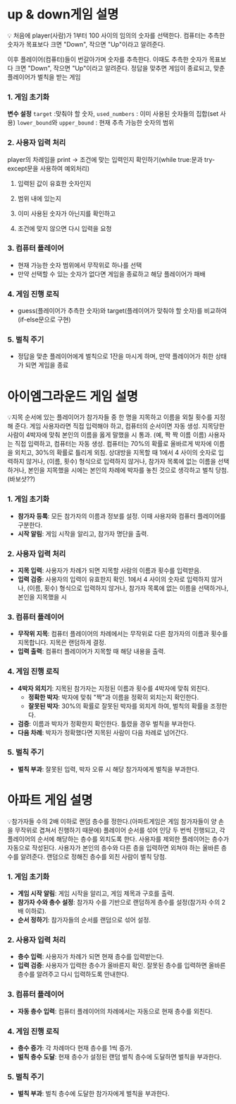 # up & down게임 설명

<aside>
💡 처음에 player(사람)가 1부터 100 사이의 임의의 숫자를 선택한다.  
컴퓨터는 추측한 숫자가 목표보다 크면 "Down", 작으면 "Up"이라고 알려준다.

이후 플레이어(컴퓨터)들이 번갈아가며 숫자를 추측한다. 이때도 추측한 숫자가 목표보다 크면 "Down", 작으면 "Up"이라고 알려준다.
정답을 맞추면 게임이 종료되고, 맞춘 플레이어가 벌칙을 받는 게임

</aside>

### 1. 게임 초기화

**변수 설정**
`target`  :맞춰야 할 숫자, 
`used_numbers` : 이미 사용된 숫자들의 집합(set 사용)
`lower_bound`와 `upper_bound`  : 현재 추측 가능한 숫자의 범위

### 2. 사용자 입력 처리

player의 차례임을 print → 조건에 맞는 입력인지 확인하기(while true:문과 try-except문을 사용하여 예외처리)

1) 입력된 값이 유효한 숫자인지

2) 범위 내에 있는지

3) 이미 사용된 숫자가 아닌지를 확인하고

4) 조건에 맞지 않으면 다시 입력을 요청

### 3. 컴퓨터 플레이어

- 현재 가능한 숫자 범위에서 무작위로 하나를 선택
- 만약 선택할 수 있는 숫자가 없다면 게임을 종료하고 해당 플레이어가 패배

### 4. 게임 진행 로직

- guess(플레이어가 추측한 숫자)와 target(플레이어가 맞춰야 할 숫자)를 비교하여(if-else문으로 구현)

### 5. 벌칙 주기

- 정답을 맞춘 플레이어에게 벌칙으로 1잔을 마시게 하며, 만약 플레이어가 취한 상태가 되면 게임을 종료


# 아이엠그라운드 게임 설명

💡지목 순서에 있는 플레이어가 참가자들 중 한 명을 지목하고 이름을 외칠 횟수를 지정해 준다. 게임 사용자라면 직접 입력해야 하고, 컴퓨터의 순서이면 자동 생성. 지목당한 사람이 4박자에 맞춰 본인의 이름을 옳게 말했을 시 통과. (예, 짝 짝 이름 이름) 사용자는 직접 입력하고, 컴퓨터는 자동 생성. 컴퓨터는 70%의 확률로 올바르게 박자에 이름을 외치고, 30%의 확률로 틀리게 외침. 상대방을 지목할 때 1에서 4 사이의 숫자로 입력하지 않거나, (이름, 횟수) 형식으로 입력하지 않거나, 참가자 목록에 없는 이름을 선택하거나, 본인을 지목했을 시에는 본인의 차례에 박자를 놓친 것으로 생각하고 벌칙 당첨. (바보샷??)

### 1. 게임 초기화

- **참가자 등록**: 모든 참가자의 이름과 정보를 설정. 이때 사용자와 컴퓨터 플레이어를 구분한다.
- **시작 알림**: 게임 시작을 알리고, 참가자 명단을 출력.

### 2. 사용자 입력 처리

- **지목 입력**: 사용자가 차례가 되면 지목할 사람의 이름과 횟수를 입력받음.
- **입력 검증**: 사용자의 입력이 유효한지 확인.  1에서 4 사이의 숫자로 입력하지 않거나, (이름, 횟수) 형식으로 입력하지 않거나, 참가자 목록에 없는 이름을 선택하거나, 본인을 지목했을 시

### 3. 컴퓨터 플레이어

- **무작위 지목**: 컴퓨터 플레이어의 차례에서는 무작위로 다른 참가자의 이름과 횟수를 지목합니다. 지목은 랜덤하게 결정.
- **입력 출력**: 컴퓨터 플레이어가 지목할 때 해당 내용을 출력.

### 4. 게임 진행 로직

- **4박자 외치기**: 지목된 참가자는 지정된 이름과 횟수를 4박자에 맞춰 외친다.
    - **정확한 박자**: 박자에 맞춰 "짝"과 이름을 정확히 외치는지 확인한다.
    - **잘못된 박자**:  30%의 확률로 잘못된 박자를 외치게 하여, 벌칙의 확률을 조정한다.
- **검증**: 이름과 박자가 정확한지 확인한다. 틀렸을 경우 벌칙을 부과한다.
- **다음 차례**: 박자가 정확했다면 지목된 사람이 다음 차례로 넘어간다.

### 5. 벌칙 주기

- **벌칙 부과**: 잘못된 입력, 박자 오류 시 해당 참가자에게 벌칙을 부과한다.

# 아파트 게임 설명

💡참가자들 수의 2배 이하로 랜덤 층수를 정한다.(아파트게임은 게임 참가자들이 양 손을 무작위로 겹쳐서 진행하기 때문에) 플레이어 순서를 섞어 인당 두 번씩 진행되고, 각 플레이어의 순서에 해당하는 층수를 외치도록 한다. 사용자를 제외한 플레이어는 층수가 자동으로 작성된다. 사용자가 본인의 층수와 다른 층을 입력하면 외쳐야 하는 올바른 층수를 알려준다. 랜덤으로 정해진 층수를 외친 사람이 벌칙 당첨.

### 1. 게임 초기화

- **게임 시작 알림**: 게임 시작을 알리고, 게임 제목과 구호를 출력.
- **참가자 수와 층수 설정**: 참가자 수를 기반으로 랜덤하게 층수를 설정(참가자 수의 2배 이하로).
- **순서 정하기**: 참가자들의 순서를 랜덤으로 섞어 설정.

### 2. 사용자 입력 처리

- **층수 입력**: 사용자가 차례가 되면 현재 층수를 입력받는다.
- **입력 검증**: 사용자가 입력한 층수가 올바른지 확인. 잘못된 층수를 입력하면 올바른 층수를 알려주고 다시 입력하도록 안내한다.

### 3. 컴퓨터 플레이어

- **자동 층수 입력**: 컴퓨터 플레이어의 차례에서는 자동으로 현재 층수를 외친다.

### 4. 게임 진행 로직

- **층수 증가**: 각 차례마다 현재 층수를 1씩 증가.
- **벌칙 층수 도달**: 현재 층수가 설정된 랜덤 벌칙 층수에 도달하면 벌칙을 부과한다.

### 5. 벌칙 주기

- **벌칙 부과**: 벌칙 층수에 도달한 참가자에게 벌칙을 부과한다.
